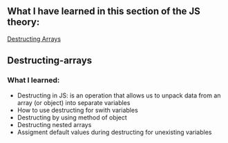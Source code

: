 ## What I have learned in this section of the JS theory:

[Destructing Arrays](#destructing-arrays)

## Destructing-arrays

### What I learned:

- Destructing in JS: is an operation that allows us to unpack data from an array (or object) into separate variables
- How to use destructing for swith variables
- Destructing by using method of object
- Destructing nested arrays
- Assigment default values during destructing for unexisting variables
